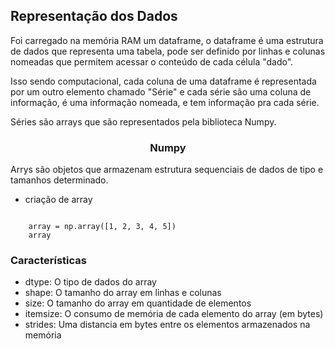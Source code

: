 ## Representação dos Dados 

Foi carregado na memória RAM um dataframe, o dataframe é uma estrutura de dados que representa uma tabela, pode ser definido por linhas e colunas nomeadas que permitem acessar o conteúdo de cada célula "dado".

Isso sendo computacional, cada coluna de uma dataframe é representada por um outro elemento chamado "Série" e cada série são uma coluna de informação, é uma informação nomeada, e tem informação pra cada série.

Séries são arrays que são representados pela biblioteca Numpy.

### <center> Numpy </center>

Arrys são objetos que armazenam estrutura sequenciais de dados de tipo e tamanhos determinado. 

- criação de array

```

    array = np.array([1, 2, 3, 4, 5])
    array

```

### Características

 - dtype: O tipo de dados do array
 - shape: O tamanho do array em linhas e colunas
 - size: O tamanho do array em quantidade de elementos
 - itemsize: O consumo de memória de cada elemento do array (em bytes)
 - strides: Uma distancia em bytes entre os elementos armazenados na memória